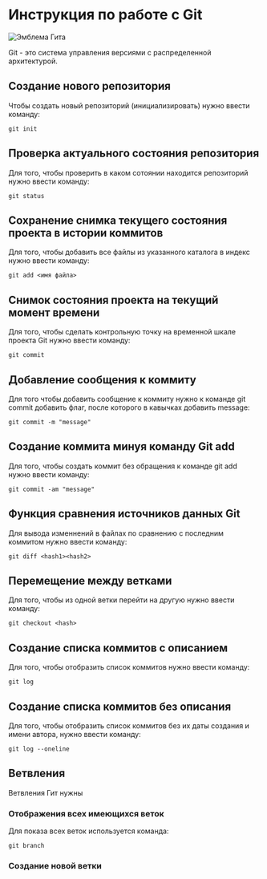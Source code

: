 # Инструкция по работе с Git

![Эмблема Гита](picture.jpg)

Git - это система управления версиями с распределенной архитектурой.

## Создание нового репозитория

Чтобы создать новый репозиторий (инициализировать) нужно ввести команду:

    git init

## Проверка актуального состояния репозитория

Для того, чтобы проверить в каком сотоянии находится репозиторий нужно ввести команду:

    git status

## Сохранение снимка текущего состояния проекта в истории коммитов

Для того, чтобы добавить все файлы из указанного каталога в индекс нужно ввести команду:

    git add <имя файла>

## Снимок состояния проекта на текущий момент времени

Для того, чтобы сделать контрольную точку на временной шкале проекта Git нужно ввести команду:

    git commit

## Добавление сообщения к коммиту

Для того чтобы добавить сообщение к коммиту нужно к команде git commit добавить флаг, после которого в кавычках добавить message:

    git commit -m "message"

## Создание коммита минуя команду Git add

Для того, чтобы создать коммит без обращения к команде git add нужно ввести команду:

    git commit -am "message"

## Функция сравнения источников данных Git

Для вывода изменнений в файлах по сравнению с последним коммитом нужно ввести команду:

    git diff <hash1><hash2>

## Перемещение между ветками

Для того, чтобы из одной ветки перейти на другую нужно ввести команду:

    git checkout <hash>

## Создание списка коммитов с описанием

Для того, чтобы отобразить список коммитов нужно ввести команду:

    git log

## Создание списка коммитов без описания 

Для того, чтобы отобразить список коммитов без их даты создания и имени автора, нужно ввести команду:

    git log --oneline

## Ветвления

Ветвления  Гит нужны

### Отображения всех имеющихся веток

Для показа всех веток используется команда:

    git branch
    
### Создание новой ветки

